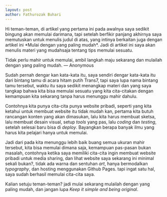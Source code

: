 ```yaml
---
layout: post
author: Fathurozak Buhari
---
```


<p class="intro">Hi teman-teman, di artikel yang pertama ini pada awalnya saya sedikit bingung akan memulai darimana,
tapi setelah berfikir panjang akhirnya saya memutuskan untuk menulis judul di atas,
yang intinya berkaitan juga dengan artikel ini *Mulai dengan yang paling mudah*. Jadi di artikel ini
saya akan menulis materi yang mudahsaja tentang tips memulai sesuatu.
</p>

<p class="pullquote">Tidak perlu mahir untuk memulai, ambil langkah maju sekarang
    dan mulailah dengan yang paling mudah.
    <span class="quote-author">&mdash; Anonymous</span>
</p>

Sudah pernah dengar kan kata-kata itu, saya sendiri dengar kata-kata itu dari bintang tamu di acara hitam putih Trans7, tapi saya lupa nama bintang tamu tersebut, waktu itu saya sedikit menangkap materi dan yang saya tangkap bahwa kita bisa memulai sesuatu yang kita cita-citakan dengan kemampuan kita sekarang tanpa harus menunggu mahir dahulu.

Contohnya kita punya cita-cita punya website pribadi, seperti yang kita ketahui untuk membuat website itu tidak mudah kan, pertama kita butuh rancangan konten yang akan dimasukan, lalu kita harus membuat sketsa, lalu membuat desain visual, setup *tools* yang pas, lalu *coding* dan *testing*, setelah selesai baru bisa di *deploy*. Bayangkan berapa banyak ilmu yang harus kita pelajari hanya untuk memulai.

Jadi dari pada kita menunggu lebih baik buang semua ukuran mahir tersebut, kita bisa memulai dimana saja, kemampuan pas-pasan bukan masalah, contohnya ketika saya memiliki cita-cita ingin membuat website pribadi untuk media sharing, dan lihat website saya sekarang ini minimal sekali bukan?, tidak ada warna dan sentuhan *art*, hanya bermodalkan *typography*, dan hosting menggunakan Github Pages. tapi ingat satu hal, saya sudah berhasil memulai cita-cita saya.

Kalian setuju teman-teman? jadi mulai sekarang mulailah dengan yang paling mudah, dan jangan lupa *Keep it simple and being original*.
